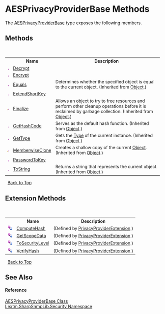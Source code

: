 # AESPrivacyProviderBase Methods
 

The <a href="T_Lextm_SharpSnmpLib_Security_AESPrivacyProviderBase">AESPrivacyProviderBase</a> type exposes the following members.


## Methods
&nbsp;<table><tr><th></th><th>Name</th><th>Description</th></tr><tr><td>![Public method](media/pubmethod.gif "Public method")</td><td><a href="M_Lextm_SharpSnmpLib_Security_AESPrivacyProviderBase_Decrypt">Decrypt</a></td><td /></tr><tr><td>![Public method](media/pubmethod.gif "Public method")</td><td><a href="M_Lextm_SharpSnmpLib_Security_AESPrivacyProviderBase_Encrypt">Encrypt</a></td><td /></tr><tr><td>![Public method](media/pubmethod.gif "Public method")</td><td><a href="https://docs.microsoft.com/dotnet/api/system.object.equals#System_Object_Equals_System_Object_" target="_blank" rel="noopener noreferrer">Equals</a></td><td>
Determines whether the specified object is equal to the current object.
 (Inherited from <a href="https://docs.microsoft.com/dotnet/api/system.object" target="_blank" rel="noopener noreferrer">Object</a>.)</td></tr><tr><td>![Public method](media/pubmethod.gif "Public method")</td><td><a href="M_Lextm_SharpSnmpLib_Security_AESPrivacyProviderBase_ExtendShortKey">ExtendShortKey</a></td><td /></tr><tr><td>![Protected method](media/protmethod.gif "Protected method")</td><td><a href="https://docs.microsoft.com/dotnet/api/system.object.finalize#System_Object_Finalize" target="_blank" rel="noopener noreferrer">Finalize</a></td><td>
Allows an object to try to free resources and perform other cleanup operations before it is reclaimed by garbage collection.
 (Inherited from <a href="https://docs.microsoft.com/dotnet/api/system.object" target="_blank" rel="noopener noreferrer">Object</a>.)</td></tr><tr><td>![Public method](media/pubmethod.gif "Public method")</td><td><a href="https://docs.microsoft.com/dotnet/api/system.object.gethashcode#System_Object_GetHashCode" target="_blank" rel="noopener noreferrer">GetHashCode</a></td><td>
Serves as the default hash function.
 (Inherited from <a href="https://docs.microsoft.com/dotnet/api/system.object" target="_blank" rel="noopener noreferrer">Object</a>.)</td></tr><tr><td>![Public method](media/pubmethod.gif "Public method")</td><td><a href="https://docs.microsoft.com/dotnet/api/system.object.gettype#System_Object_GetType" target="_blank" rel="noopener noreferrer">GetType</a></td><td>
Gets the <a href="https://docs.microsoft.com/dotnet/api/system.type" target="_blank" rel="noopener noreferrer">Type</a> of the current instance.
 (Inherited from <a href="https://docs.microsoft.com/dotnet/api/system.object" target="_blank" rel="noopener noreferrer">Object</a>.)</td></tr><tr><td>![Protected method](media/protmethod.gif "Protected method")</td><td><a href="https://docs.microsoft.com/dotnet/api/system.object.memberwiseclone#System_Object_MemberwiseClone" target="_blank" rel="noopener noreferrer">MemberwiseClone</a></td><td>
Creates a shallow copy of the current <a href="https://docs.microsoft.com/dotnet/api/system.object" target="_blank" rel="noopener noreferrer">Object</a>.
 (Inherited from <a href="https://docs.microsoft.com/dotnet/api/system.object" target="_blank" rel="noopener noreferrer">Object</a>.)</td></tr><tr><td>![Public method](media/pubmethod.gif "Public method")</td><td><a href="M_Lextm_SharpSnmpLib_Security_AESPrivacyProviderBase_PasswordToKey">PasswordToKey</a></td><td /></tr><tr><td>![Public method](media/pubmethod.gif "Public method")</td><td><a href="https://docs.microsoft.com/dotnet/api/system.object.tostring#System_Object_ToString" target="_blank" rel="noopener noreferrer">ToString</a></td><td>
Returns a string that represents the current object.
 (Inherited from <a href="https://docs.microsoft.com/dotnet/api/system.object" target="_blank" rel="noopener noreferrer">Object</a>.)</td></tr></table>&nbsp;
<a href="#aesprivacyproviderbase-methods">Back to Top</a>

## Extension Methods
&nbsp;<table><tr><th></th><th>Name</th><th>Description</th></tr><tr><td>![Public Extension Method](media/pubextension.gif "Public Extension Method")</td><td><a href="M_Lextm_SharpSnmpLib_Security_PrivacyProviderExtension_ComputeHash">ComputeHash</a></td><td> (Defined by <a href="T_Lextm_SharpSnmpLib_Security_PrivacyProviderExtension">PrivacyProviderExtension</a>.)</td></tr><tr><td>![Public Extension Method](media/pubextension.gif "Public Extension Method")</td><td><a href="M_Lextm_SharpSnmpLib_Security_PrivacyProviderExtension_GetScopeData">GetScopeData</a></td><td> (Defined by <a href="T_Lextm_SharpSnmpLib_Security_PrivacyProviderExtension">PrivacyProviderExtension</a>.)</td></tr><tr><td>![Public Extension Method](media/pubextension.gif "Public Extension Method")</td><td><a href="M_Lextm_SharpSnmpLib_Security_PrivacyProviderExtension_ToSecurityLevel">ToSecurityLevel</a></td><td> (Defined by <a href="T_Lextm_SharpSnmpLib_Security_PrivacyProviderExtension">PrivacyProviderExtension</a>.)</td></tr><tr><td>![Public Extension Method](media/pubextension.gif "Public Extension Method")</td><td><a href="M_Lextm_SharpSnmpLib_Security_PrivacyProviderExtension_VerifyHash">VerifyHash</a></td><td> (Defined by <a href="T_Lextm_SharpSnmpLib_Security_PrivacyProviderExtension">PrivacyProviderExtension</a>.)</td></tr></table>&nbsp;
<a href="#aesprivacyproviderbase-methods">Back to Top</a>

## See Also


#### Reference
<a href="T_Lextm_SharpSnmpLib_Security_AESPrivacyProviderBase">AESPrivacyProviderBase Class</a><br /><a href="N_Lextm_SharpSnmpLib_Security">Lextm.SharpSnmpLib.Security Namespace</a><br />